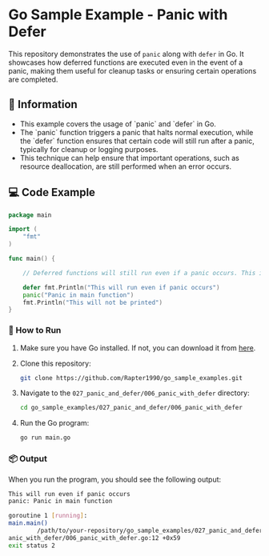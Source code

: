 # Go Sample Example - Panic with Defer

This repository demonstrates the use of `panic` along with `defer` in Go. It showcases how deferred functions are executed even in the event of a panic, making them useful for cleanup tasks or ensuring certain operations are completed.

## 📖 Information

<ul style="list-style-type:disc">
  <li>This example covers the usage of `panic` and `defer` in Go.</li>
  <li>The `panic` function triggers a panic that halts normal execution, while the `defer` function ensures that certain code will still run after a panic, typically for cleanup or logging purposes.</li>
  <li>This technique can help ensure that important operations, such as resource deallocation, are still performed when an error occurs.</li>
</ul>

## 💻 Code Example

```go
package main

import (
	"fmt"
)

func main() {

	// Deferred functions will still run even if a panic occurs. This is useful for cleanup tasks.

	defer fmt.Println("This will run even if panic occurs")
	panic("Panic in main function")
	fmt.Println("This will not be printed")
}
```

### 🏃 How to Run

1. Make sure you have Go installed. If not, you can download it from [here](https://golang.org/dl/).
2. Clone this repository:

   ```bash
   git clone https://github.com/Rapter1990/go_sample_examples.git
   ```

3. Navigate to the `027_panic_and_defer/006_panic_with_defer` directory:

   ```bash
   cd go_sample_examples/027_panic_and_defer/006_panic_with_defer
   ```

4. Run the Go program:

   ```bash
   go run main.go
   ```

### 📦 Output

When you run the program, you should see the following output:

```bash
This will run even if panic occurs
panic: Panic in main function

goroutine 1 [running]:
main.main()
        /path/to/your-repository/go_sample_examples/027_panic_and_defer/006_p
anic_with_defer/006_panic_with_defer.go:12 +0x59
exit status 2
```